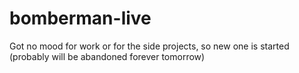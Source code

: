 bomberman-live
==============

Got no mood for work or for the side projects, so new one is started (probably will be abandoned forever tomorrow)
